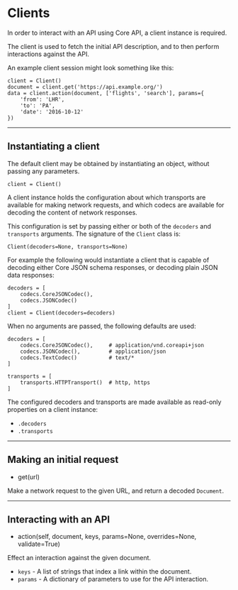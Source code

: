 # Clients

In order to interact with an API using Core API, a client instance is required.

The client is used to fetch the initial API description, and to then perform
interactions against the API.

An example client session might look something like this:

    client = Client()
    document = client.get('https://api.example.org/')
    data = client.action(document, ['flights', 'search'], params={
        'from': 'LHR',
        'to': 'PA',
        'date': '2016-10-12'
    })

---

## Instantiating a client

The default client may be obtained by instantiating an object, without
passing any parameters.

    client = Client()

A client instance holds the configuration about which transports are available
for making network requests, and which codecs are available for decoding the
content of network responses.

This configuration is set by passing either or both of the `decoders` and
`transports` arguments. The signature of the `Client` class is:

    Client(decoders=None, transports=None)

For example the following would instantiate a client that is capable of
decoding either Core JSON schema responses, or decoding plain JSON
data responses:

    decoders = [
        codecs.CoreJSONCodec(),
        codecs.JSONCodec()
    ]
    client = Client(decoders=decoders)

When no arguments are passed, the following defaults are used:

    decoders = [
        codecs.CoreJSONCodec(),     # application/vnd.coreapi+json
        codecs.JSONCodec(),         # application/json
        codecs.TextCodec()          # text/*
    ]

    transports = [
        transports.HTTPTransport()  # http, https
    ]

The configured decoders and transports are made available as read-only
properties on a client instance:

* `.decoders`
* `.transports`

---

## Making an initial request

* get(url)

Make a network request to the given URL, and return a decoded `Document`.

---

## Interacting with an API

* action(self, document, keys, params=None, overrides=None, validate=True)

Effect an interaction against the given document.

* `keys` - A list of strings that index a link within the document.
* `params` - A dictionary of parameters to use for the API interaction.
